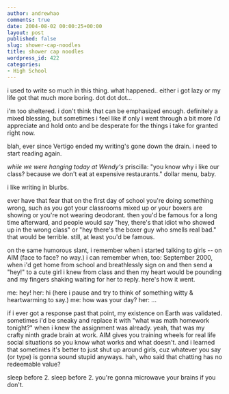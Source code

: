 ```yaml
---
author: andrewhao
comments: true
date: 2004-08-02 00:00:25+00:00
layout: post
published: false
slug: shower-cap-noodles
title: shower cap noodles
wordpress_id: 422
categories:
- High School
---
```


i used to write so much in this thing. what happened.. either i got lazy or my life got that much more boring. dot dot dot...

i'm too sheltered. i don't think that can be emphasized enough. definitely a mixed blessing, but sometimes i feel like if only i went through a bit more i'd appreciate and hold onto and be desperate for the things i take for granted right now.

blah, ever since Vertigo ended my writing's gone down the drain. i need to start reading again.

_while we were hanging today at Wendy's_
priscilla: "you know why i like our class? because we don't eat at expensive restaurants." dollar menu, baby.

i like writing in blurbs.

ever have that fear that on the first day of school you're doing something wrong, such as you got your classrooms mixed up or your boxers are showing or you're not wearing deodorant. then you'd be famous for a long time afterward, and people would say "hey, there's that idiot who showed up in the wrong class" or "hey there's the boxer guy who smells real bad." that would be terrible. still, at least you'd be famous.

on the same humorous slant, i remember when i started talking to girls -- on AIM (face to face? no way.) i can remember when, too: September 2000, when i'd get home from school and breathlessly sign on and then send a "hey!" to a cute girl i knew from class and then my heart would be pounding and my fingers shaking waiting for her to reply. here's how it went.

me: hey!
her: hi
(here i pause and try to think of something witty & heartwarming to say.)
me: how was your day?
her: ...

if i ever got a response past that point, my existence on Earth was validated. sometimes i'd be sneaky and replace it with "what was math homework tonight?" when i knew the assignment was already. yeah, that was my crafty ninth grade brain at work. AIM gives you training wheels for real life social situations so you know what works and what doesn't.  and i learned that sometimes it's better to just shut up around girls, cuz whatever you say (or type) is gonna sound stupid anyways. hah, who said that chatting has no redeemable value?

sleep before 2. sleep before 2. you're gonna microwave your brains if you don't.

